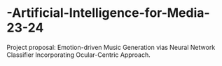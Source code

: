 # -Artificial-Intelligence-for-Media-23-24
Project proposal: Emotion-driven Music Generation vias Neural Network Classifier Incorporating Ocular-Centric Approach. 